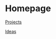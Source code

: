 # Homepage

[Projects](https://p3bm.github.io/pages/projects)

[Ideas](https://p3bm.github.io/pages/ideas)
